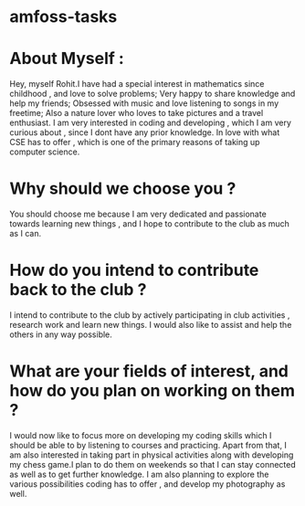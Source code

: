 # amfoss-tasks
# About Myself :
   Hey, myself Rohit.I have had a special interest in mathematics since childhood , and love to solve problems; Very happy to share knowledge and help my friends; Obsessed with music and love listening to songs in my freetime; Also a nature lover who loves to take pictures and a travel enthusiast.
   I am very interested in coding and developing , which I am very curious about , since I dont have any prior knowledge. In love with what CSE has to offer , which is one of the primary reasons of taking up computer science.

# Why should we choose you ?
You should choose me because I am very dedicated and passionate towards learning new things , and I hope to contribute to the club as much as I can.
# How do you intend to contribute back to the club ?
I intend to contribute to the club by actively participating in club activities , research work and learn new things. I would also like to assist and help the others in any way possible.
# What are your fields of interest, and how do you plan on working on them ?
I would now like to focus more on developing my coding skills which I should be able to by listening to courses and practicing. Apart from that, I am also interested in taking part in physical activities along with developing my chess game.I plan to do them on weekends so that I can stay connected as well as to get further knowledge.
I am also planning to explore the various possibilities coding has to offer , and develop my photography as well.
   
